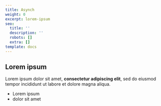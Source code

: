 ```yaml
---
title: Asynch
weight: 0
excerpt: lorem-ipsum
seo:
  title: ''
  description: ''
  robots: []
  extra: []
template: docs
---
```

## Lorem ipsum

Lorem ipsum dolor sit amet, **consectetur adipiscing elit**, sed do eiusmod tempor incididunt ut labore et dolore magna aliqua.

- Lorem ipsum
- dolor sit amet